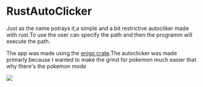# RustAutoClicker

Just as the name potrays it,a simple and a bit restrictive autocliker made with rust.To use the user can specify the path and then the programm will execute the path.

The app was made using the [enigo crate](https://docs.rs/enigo/latest/enigo/).The autoclicker was made primarly because I wanted to make the grind for pokemon much easier that why there's the pokemon mode

![]([https://github.com/Naskarios/rustAutoClicker/blob/master/gameplay.gif](https://github.com/Naskarios/rustAutoClicker/blob/master/gameplay.gif))
